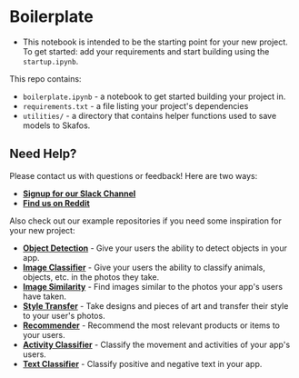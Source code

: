 # Boilerplate
- This notebook is intended to be the starting point for your new project. To get started: add your requirements and start building using the `startup.ipynb`.

This repo contains:

- `boilerplate.ipynb` - a notebook to get started building your project in.
- `requirements.txt` - a file listing your project's dependencies
- `utilities/` - a directory that contains helper functions used to save models to Skafos.

## Need Help?
Please contact us with questions or feedback! Here are two ways:


-  [**Signup for our Slack Channel**](https://skafosai.slack.com/)
-  [**Find us on Reddit**](https://reddit.com/r/skafos) 

Also check out our example repositories if you need some inspiration for your new project:

- [**Object Detection**](https://github.com/skafos/TuriObjectDetection) - Give your users the ability to detect objects in your app.
- [**Image Classifier**](https://github.com/skafos/TuriImageClassifier) - Give your users the ability to classify animals, objects, etc. in the photos they take.
- [**Image Similarity**](https://github.com/skafos/TuriImageSimilarity) - Find images similar to the photos your app's users have taken.
- [**Style Transfer**](https://github.com/skafos/TuriStyleTransfer) - Take designs and pieces of art and transfer their style to your user's photos.
- [**Recommender**](https://github.com/skafos/TuriRecommender) - Recommend the most relevant products or items to your users.
- [**Activity Classifier**](https://github.com/skafos/TuriActivityClassifier) - Classify the movement and activities of your app's users.
- [**Text Classifier**](https://github.com/skafos/TuriTextClassifier) - Classify positive and negative text in your app.